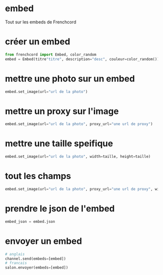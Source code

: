 # embed
Tout sur les embeds de Frenchcord
# créer un embed
```py
from frenchcord import Embed, color_random
embed = Embed(titre"titre", description="desc", couleur=color_random())
```
# mettre une photo sur un embed
```py
embed.set_image(url="url de la photo")
```
# mettre un proxy sur l'image
```py
embed.set_image(url="url de la photo", proxy_url="une url de proxy")
```
# mettre une taille speifique
```py
embed.set_image(url="url de la photo", width=taille, height=taille)
```
# tout les champs
```py
embed.set_image(url="url de la photo", proxy_url="une url de proxy", width=taille, height=taille)
```
# prendre le json de l'embed
```py
embed_json = embed.json
```
# envoyer un embed
```py
# anglais
channel.send(embeds=[embed])
# francais
salon.envoyer(embeds=[embed])
```
